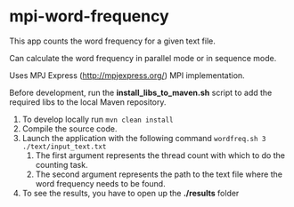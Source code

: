 # mpi-word-frequency

This app counts the word frequency for a given text file.

Can calculate the word frequency in parallel mode or in sequence mode.

Uses MPJ Express (http://mpjexpress.org/) MPI implementation.

Before development, run the **install_libs_to_maven.sh** script 
to add the required libs to the local Maven repository. 

1) To develop locally run `mvn clean install`
2) Compile the source code.
3) Launch the application with the following command `wordfreq.sh 3 ./text/input_text.txt`
   1) The first argument represents the thread count with which to do the counting task.
   2) The second argument represents the path to the text file where the word frequency needs to be found.
4) To see the results, you have to open up the **./results** folder